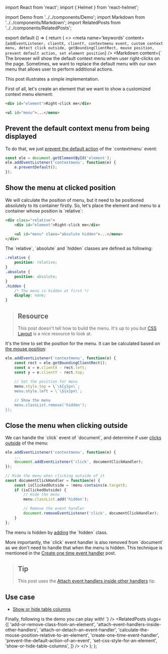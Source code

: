 import React from 'react';
import { Helmet } from 'react-helmet';

import Demo from '../../components/Demo';
import Markdown from '../../components/Markdown';
import RelatedPosts from '../../components/RelatedPosts';

export default () => {
    return (
<>
<Helmet>
    <meta
        name='keywords'
        content={`
            addEventListener, clientX, clientY, contextmenu event, custom context menu,
            detect click outside, getBoundingClientRect, mouse position, prevent default action, set element position
        `}
    />
</Helmet>
<Markdown
    content={`
The browser will show the default context menu when user right-clicks on the page. Sometimes, we want to replace the default menu
with our own menu that allows user to perform additional actions.

This post illustrates a simple implementation.

First of all, let's create an element that we want to show a customized context menu element:

~~~ html
<div id="element">Right-click me</div>

<ul id="menu">...</menu>
~~~

## Prevent the default context menu from being displayed

To do that, we just [prevent the default action](/prevent-the-default-action-of-an-event) of the \`contextmenu\` event:

~~~ javascript
const ele = document.getElementById('element');
ele.addEventListener('contextmenu', function(e) {
    e.preventDefault();
});
~~~

## Show the menu at clicked position

We will calculate the position of menu, but it need to be positioned absolutely to its container firstly.
So, let's place the element and menu to a container whose position is \`relative\`:

~~~ html
<div class="relative">
    <div id="element">Right-click me</div>

    <ul id="menu" class="absolute hidden">...</menu>
</div>
~~~

The \`relative\`, \`absolute\` and \`hidden\` classes are defined as following:

~~~ css
.relative {
    position: relative;
}
.absolute {
    position: absolute;
}
.hidden {
    /* The menu is hidden at first */
    display: none;
}
~~~

> ## Resource
>
> This post doesn't tell how to build the menu. It's up to you but [CSS Layout](https://csslayout.io/patterns/menu) is a nice resource to look at.

It's the time to set the position for the menu. It can be calculated based on [the mouse position](/calculate-the-mouse-position-relative-to-an-element):

~~~ javascript
ele.addEventListener('contextmenu', function(e) {
    const rect = ele.getBoundingClientRect();
    const x = e.clientX - rect.left;
    const y = e.clientY - rect.top;
    
    // Set the position for menu
    menu.style.top = \`\${y}px\`;
    menu.style.left = \`\${x}px\`;

    // Show the menu
    menu.classList.remove('hidden');
});
~~~

## Close the menu when clicking outside

We can handle the \`click\` event of \`document\`, and determine if user [clicks outside](/detect-clicks-outside-of-an-element) of the menu:

~~~ javascript
ele.addEventListener('contextmenu', function(e) {
    ...
    document.addEventListener('click', documentClickHandler);
});

// Hide the menu when clicking outside of it
const documentClickHandler = function(e) {
    const isClickedOutside = !menu.contains(e.target);
    if (isClickedOutside) {
        // Hide the menu
        menu.classList.add('hidden');

        // Remove the event handler
        document.removeEventListener('click', documentClickHandler);
    }
};
~~~

The menu is hidden by [adding](/add-or-remove-class-from-an-element) the \`hidden\` class. 

More importantly, the \`click\` event handler is also removed from \`document\` as we don't need to handle that when the menu is hidden.
This technique is mentioned in the [Create one time event handler](/create-one-time-event-handler) post.

> ## Tip
>
> This post uses the [Attach event handlers inside other handlers](/attach-event-handlers-inside-other-handlers) tip.

## Use case

* [Show or hide table columns](/show-or-hide-table-columns)

Finally, following is the demo you can play with!
`}
/>
<Demo src='/demo/show-a-custom-context-menu-at-clicked-position/index.html' />
<RelatedPosts
    slugs={[
        'add-or-remove-class-from-an-element',
        'attach-event-handlers-inside-other-handlers',
        'attach-or-detach-an-event-handler',
        'calculate-the-mouse-position-relative-to-an-element',
        'create-one-time-event-handler',
        'prevent-the-default-action-of-an-event',
        'set-css-style-for-an-element',
        'show-or-hide-table-columns',
    ]}
/>
</>
    );
};
